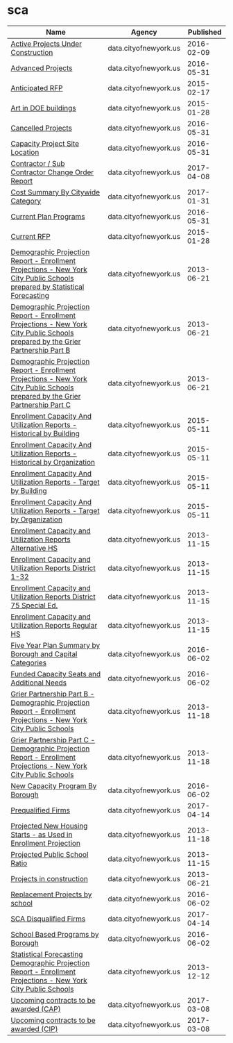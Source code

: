 # sca

Name | Agency | Published
---- | ---- | ---------
[Active Projects Under Construction](../datasets/2xh6-psuq.md) | data.cityofnewyork.us | 2016-02-09
[Advanced Projects](../datasets/yiqb-mq9h.md) | data.cityofnewyork.us | 2016-05-31
[Anticipated RFP](../datasets/p8e4-uwuv.md) | data.cityofnewyork.us | 2015-02-17
[Art in DOE buildings](../datasets/8a4n-zmpj.md) | data.cityofnewyork.us | 2015-01-28
[Cancelled Projects](../datasets/cwqt-nvfg.md) | data.cityofnewyork.us | 2016-05-31
[Capacity Project Site Location](../datasets/tesz-9suw.md) | data.cityofnewyork.us | 2016-05-31
[Contractor / Sub Contractor Change Order Report](../datasets/gzvm-na49.md) | data.cityofnewyork.us | 2017-04-08
[Cost Summary By Citywide Category](../datasets/9ddq-vbjj.md) | data.cityofnewyork.us | 2017-01-31
[Current Plan Programs](../datasets/bjmk-35w5.md) | data.cityofnewyork.us | 2016-05-31
[Current RFP](../datasets/bzjf-rmtp.md) | data.cityofnewyork.us | 2015-01-28
[Demographic Projection Report - Enrollment Projections - New York City Public Schools prepared by Statistical Forecasting](../datasets/xzy8-qqgf.md) | data.cityofnewyork.us | 2013-06-21
[Demographic Projection Report - Enrollment Projections - New York City Public Schools prepared by the Grier Partnership Part B](../datasets/2pkz-byyb.md) | data.cityofnewyork.us | 2013-06-21
[Demographic Projection Report - Enrollment Projections - New York City Public Schools prepared by the Grier Partnership Part C](../datasets/9gmp-f9x2.md) | data.cityofnewyork.us | 2013-06-21
[Enrollment Capacity And Utilization Reports - Historical by Building](../datasets/hq56-zhrp.md) | data.cityofnewyork.us | 2015-05-11
[Enrollment Capacity And Utilization Reports - Historical by Organization](../datasets/q9xk-w9iv.md) | data.cityofnewyork.us | 2015-05-11
[Enrollment Capacity And Utilization Reports - Target by Building](../datasets/gkd7-3vk7.md) | data.cityofnewyork.us | 2015-05-11
[Enrollment Capacity And Utilization Reports - Target by Organization](../datasets/8b9a-pywy.md) | data.cityofnewyork.us | 2015-05-11
[Enrollment Capacity and Utilization Reports Alternative HS](../datasets/rqx9-kktd.md) | data.cityofnewyork.us | 2013-11-15
[Enrollment Capacity and Utilization Reports District 1-32](../datasets/my4g-bvvs.md) | data.cityofnewyork.us | 2013-11-15
[Enrollment Capacity and Utilization Reports District 75 Special Ed.](../datasets/3cn8-i54i.md) | data.cityofnewyork.us | 2013-11-15
[Enrollment Capacity and Utilization Reports Regular HS](../datasets/3mim-bd27.md) | data.cityofnewyork.us | 2013-11-15
[Five Year Plan Summary by Borough and Capital Categories](../datasets/24nr-gahi.md) | data.cityofnewyork.us | 2016-06-02
[Funded Capacity Seats and Additional Needs](../datasets/ujdf-5byz.md) | data.cityofnewyork.us | 2016-06-02
[Grier Partnership Part B - Demographic Projection Report - Enrollment Projections - New York City Public Schools](../datasets/nxvh-fkda.md) | data.cityofnewyork.us | 2013-11-18
[Grier Partnership Part C - Demographic Projection Report - Enrollment Projections - New York City Public Schools](../datasets/d6ph-dqj8.md) | data.cityofnewyork.us | 2013-11-18
[New Capacity Program By Borough](../datasets/tzwr-vksx.md) | data.cityofnewyork.us | 2016-06-02
[Prequalified Firms](../datasets/szkz-syh6.md) | data.cityofnewyork.us | 2017-04-14
[Projected New Housing Starts - as Used in Enrollment Projection](../datasets/pa5t-ktd3.md) | data.cityofnewyork.us | 2013-11-18
[Projected Public School Ratio](../datasets/n7ta-pz8k.md) | data.cityofnewyork.us | 2013-11-15
[Projects in construction](../datasets/8586-3zfm.md) | data.cityofnewyork.us | 2013-06-21
[Replacement Projects by school](../datasets/kydh-ijhc.md) | data.cityofnewyork.us | 2016-06-02
[SCA Disqualified Firms](../datasets/krwf-eng6.md) | data.cityofnewyork.us | 2017-04-14
[School Based Programs by Borough](../datasets/esmb-8zkm.md) | data.cityofnewyork.us | 2016-06-02
[Statistical Forecasting Demographic Projection Report - Enrollment Projections - New York City Public Schools](../datasets/e649-r223.md) | data.cityofnewyork.us | 2013-12-12
[Upcoming contracts to be awarded (CAP)](../datasets/6m3u-8rbh.md) | data.cityofnewyork.us | 2017-03-08
[Upcoming contracts to be awarded (CIP)](../datasets/tsak-vtv3.md) | data.cityofnewyork.us | 2017-03-08

